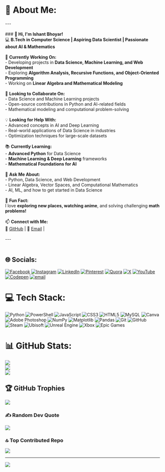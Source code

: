 # 💫 About Me:
---<br><br>### **👋 Hi, I'm Ishant Bhoyar!**  <br>💻 **B.Tech in Computer Science | Aspiring Data Scientist | Passionate about AI & Mathematics**  <br><br>🚀 **Currently Working On:**  <br>- Developing projects in **Data Science, Machine Learning, and Web Development**  <br>- Exploring **Algorithm Analysis, Recursive Functions, and Object-Oriented Programming**  <br>- Working on **Linear Algebra and Mathematical Modeling**  <br><br>🤝 **Looking to Collaborate On:**  <br>- Data Science and Machine Learning projects  <br>- Open-source contributions in Python and AI-related fields  <br>- Mathematical modeling and computational problem-solving  <br><br>💡 **Looking for Help With:**  <br>- Advanced concepts in AI and Deep Learning  <br>- Real-world applications of Data Science in industries  <br>- Optimization techniques for large-scale datasets  <br><br>📚 **Currently Learning:**  <br>- **Advanced Python** for Data Science  <br>- **Machine Learning & Deep Learning** frameworks  <br>- **Mathematical Foundations for AI**  <br><br>💬 **Ask Me About:**  <br>- Python, Data Science, and Web Development  <br>- Linear Algebra, Vector Spaces, and Computational Mathematics  <br>- AI, ML, and how to get started in Data Science  <br><br>🎯 **Fun Fact:**  <br>I love **exploring new places, watching anime**, and solving challenging **math problems!**  <br><br>📫 **Connect with Me:**  <br>🔗 [GitHub](https://github.com/ISHANT57) | 📧 [Email](ishantbhoyar59@gmail.com) |  <br><br>---<br><br>


## 🌐 Socials:
[![Facebook](https://img.shields.io/badge/Facebook-%231877F2.svg?logo=Facebook&logoColor=white)](https://facebook.com/https://www.facebook.com/share/1BCKUoCjHb/) [![Instagram](https://img.shields.io/badge/Instagram-%23E4405F.svg?logo=Instagram&logoColor=white)](https://instagram.com/ishant_bhoyar) [![LinkedIn](https://img.shields.io/badge/LinkedIn-%230077B5.svg?logo=linkedin&logoColor=white)](https://linkedin.com/in/https://www.linkedin.com/in/ishant-bhoyar-555413214/) [![Pinterest](https://img.shields.io/badge/Pinterest-%23E60023.svg?logo=Pinterest&logoColor=white)](https://pinterest.com/https://pin.it/1P6puvrXI) [![Quora](https://img.shields.io/badge/Quora-%23B92B27.svg?logo=Quora&logoColor=white)](https://quora.com/profile/https://www.quora.com/profile/Ishant-Bhoyar-1) [![X](https://img.shields.io/badge/X-black.svg?logo=X&logoColor=white)](https://x.com/ishantbhoyar7) [![YouTube](https://img.shields.io/badge/YouTube-%23FF0000.svg?logo=YouTube&logoColor=white)](https://youtube.com/@https://www.youtube.com/@Imps57) [![Codepen](https://img.shields.io/badge/Codepen-000000?logo=codepen&logoColor=white)](https://codepen.io/ISHANT57) [![email](https://img.shields.io/badge/Email-D14836?logo=gmail&logoColor=white)](mailto:ishantbhoyar59@gmail.com) 

# 💻 Tech Stack:
![Python](https://img.shields.io/badge/python-3670A0?style=for-the-badge&logo=python&logoColor=ffdd54) ![PowerShell](https://img.shields.io/badge/PowerShell-%235391FE.svg?style=for-the-badge&logo=powershell&logoColor=white) ![JavaScript](https://img.shields.io/badge/javascript-%23323330.svg?style=for-the-badge&logo=javascript&logoColor=%23F7DF1E) ![CSS3](https://img.shields.io/badge/css3-%231572B6.svg?style=for-the-badge&logo=css3&logoColor=white) ![HTML5](https://img.shields.io/badge/html5-%23E34F26.svg?style=for-the-badge&logo=html5&logoColor=white) ![MySQL](https://img.shields.io/badge/mysql-4479A1.svg?style=for-the-badge&logo=mysql&logoColor=white) ![Canva](https://img.shields.io/badge/Canva-%2300C4CC.svg?style=for-the-badge&logo=Canva&logoColor=white) ![Adobe Photoshop](https://img.shields.io/badge/adobe%20photoshop-%2331A8FF.svg?style=for-the-badge&logo=adobe%20photoshop&logoColor=white) ![NumPy](https://img.shields.io/badge/numpy-%23013243.svg?style=for-the-badge&logo=numpy&logoColor=white) ![Matplotlib](https://img.shields.io/badge/Matplotlib-%23ffffff.svg?style=for-the-badge&logo=Matplotlib&logoColor=black) ![Pandas](https://img.shields.io/badge/pandas-%23150458.svg?style=for-the-badge&logo=pandas&logoColor=white) ![Git](https://img.shields.io/badge/git-%23F05033.svg?style=for-the-badge&logo=git&logoColor=white) ![GitHub](https://img.shields.io/badge/github-%23121011.svg?style=for-the-badge&logo=github&logoColor=white) ![Steam](https://img.shields.io/badge/steam-%23000000.svg?style=for-the-badge&logo=steam&logoColor=white) ![Ubisoft](https://img.shields.io/badge/Ubisoft-%23F5F5F5.svg?style=for-the-badge&logo=Ubisoft&logoColor=black) ![Unreal Engine](https://img.shields.io/badge/unrealengine-%23313131.svg?style=for-the-badge&logo=unrealengine&logoColor=white) ![Xbox](https://img.shields.io/badge/xbox-%23107C10.svg?style=for-the-badge&logo=xbox&logoColor=white) ![Epic Games](https://img.shields.io/badge/epicgames-%23313131.svg?style=for-the-badge&logo=epicgames&logoColor=white)
# 📊 GitHub Stats:
![](https://github-readme-stats.vercel.app/api?username=ISHANT57&theme=dark&hide_border=false&include_all_commits=false&count_private=false)<br/>
![](https://github-readme-streak-stats.herokuapp.com/?user=ISHANT57&theme=dark&hide_border=false)<br/>
![](https://github-readme-stats.vercel.app/api/top-langs/?username=ISHANT57&theme=dark&hide_border=false&include_all_commits=false&count_private=false&layout=compact)

## 🏆 GitHub Trophies
![](https://github-profile-trophy.vercel.app/?username=ISHANT57&theme=discord_old_blurple&no-frame=false&no-bg=false&margin-w=4)

### ✍️ Random Dev Quote
![](https://quotes-github-readme.vercel.app/api?type=horizontal&theme=radical)

### 🔝 Top Contributed Repo
![](https://github-contributor-stats.vercel.app/api?username=ISHANT57&limit=5&theme=dark&combine_all_yearly_contributions=true)

---
[![](https://visitcount.itsvg.in/api?id=ISHANT57&icon=0&color=0)](https://visitcount.itsvg.in)

<!-- Proudly created with GPRM ( https://gprm.itsvg.in ) -->
